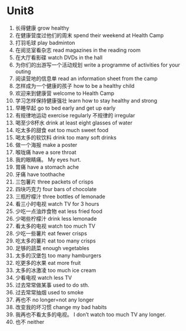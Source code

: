 # Unit8
1. 长得健康                   grow healthy
2. 在健康营度过他们的周末     spend their weekend at Health Camp
3. 打羽毛球                   play badminton
4. 在阅览室看杂志             read magazines in the reading room
5. 在大厅看影碟               watch DVDs in the hall
6. 为你们的出游写一个活动规划 write a programme of activities for your outing
7. 阅读营地的信息单           read an information sheet from the camp
8. 怎样成为一个健康的孩子     how to be a healthy child
9. 欢迎来到健康营             welcome to Health Camp
10. 学习怎样保持健康强壮      learn how to stay healthy and strong
11. 早睡早起                  go to bed early and get up early
12. 有规律地运动              exercise regularly
   不规律的                   irregular
13. 喝至少8杯水              drink at least eight glasses of water
14. 吃太多的甜食              eat too much sweet food
15. 喝太多的软饮料            drink too many soft drinks
16. 做一个海报                make a poster
17. 喉咙痛                    have a sore throat
18. 我的眼睛痛。              My eyes hurt.
19. 胃痛                      have a stomach ache
20. 牙痛                      have toothache
21. 三包薯片                  three packets of crisps
22. 四块巧克力                four bars of chocolate
23. 三瓶柠檬汁                three bottles of lemonade
24. 看三小时电视              watch TV for 3 hours
25. 少吃一点油炸食物          eat less fried food
26. 少喝些柠檬汁              drink less lemonade
27. 看太多的电视              watch too much TV
28. 少吃一些薯片               eat fewer crisps
29. 吃太多的薯片               eat too many crisps
30. 足够的蔬菜                 enough vegetables
31. 太多的汉堡包               too many hamburgers
32. 吃更多的水果               eat more fruit
33. 太多的冰激凌               too much ice cream
34. 少看电视                   watch less TV
35. 过去常常做某事             used to do sth.
36. 过去常常抽烟               used to smoke
37. 再也不                     no longer=not any longer
38. 改变我的坏习惯             change my bad habits
39. 我再也不看太多的电视。     I don’t watch too much TV any longer.
40. 也不                       neither